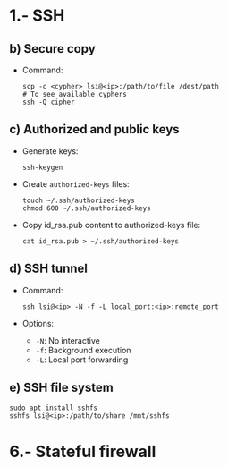 # 1.- SSH

## b) Secure copy

* Command:

	```console
	scp -c <cypher> lsi@<ip>:/path/to/file /dest/path
	# To see available cyphers
	ssh -Q cipher
	```

## c) Authorized and public keys

* Generate keys:

	```console
	ssh-keygen
	```

* Create `authorized-keys` files:

	```console
	touch ~/.ssh/authorized-keys
	chmod 600 ~/.ssh/authorized-keys
	```

* Copy id_rsa.pub content to authorized-keys file:

	```console
	cat id_rsa.pub > ~/.ssh/authorized-keys
	```

## d) SSH tunnel

* Command:

	```console
	ssh lsi@<ip> -N -f -L local_port:<ip>:remote_port
	```

* Options:
	* `-N`: No interactive
	* `-f`: Background execution
	* `-L`: Local port forwarding

## e) SSH file system

```
sudo apt install sshfs
sshfs lsi@<ip>:/path/to/share /mnt/sshfs 
```

# 6.- Stateful firewall
